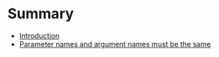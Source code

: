 # Summary

* [Introduction](README.md)
* [Parameter names and argument names must be the same](chapters/parameter_names_and_argument_names_must_be_the_same.md)

